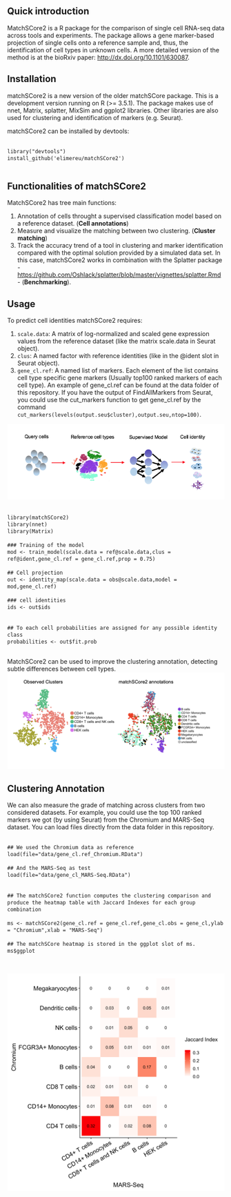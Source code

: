 
## Quick introduction

MatchSCore2 is a R package for the comparison of single cell RNA-seq data across tools and experiments. The package allows a gene marker-based projection of single cells onto a reference sample and, thus, the identification of cell types in unknown cells.  A more detailed version of the method is at the bioRxiv paper:  http://dx.doi.org/10.1101/630087.

## Installation

matchSCore2 is a new version of the older matchSCore package. This is a development version running on R (>= 3.5.1). The package makes use of nnet, Matrix, splatter, MixSim and ggplot2 libraries. Other libraries are also used for clustering and identification of markers (e.g. Seurat).

matchSCore2 can be installed by devtools:

```{r,eval=FALSE}

library("devtools")
install_github('elimereu/matchSCore2')


```


## Functionalities of matchSCore2

MatchSCore2 has tree main functions:

1. Annotation of cells throught a supervised classification model based on a reference dataset. (**Cell annotations**) 
2. Measure and visualize the matching between two clustering. (**Cluster matching**) 
3. Track the accuracy trend of a tool in clustering and marker identification compared with the optimal solution provided by a simulated data set. In this case, matchSCore2 works in combination with the Splatter package - https://github.com/Oshlack/splatter/blob/master/vignettes/splatter.Rmd - (**Benchmarking**).

## Usage

To predict cell identities matchSCore2 requires:

1. ``` scale.data ```: A matrix of log-normalized and scaled gene expression values from the reference dataset (like the matrix scale.data in Seurat object).
2. ``` clus ```: A named factor with reference identities (like in the @ident slot in Seurat object).
3. ``` gene_cl.ref ```: A named list of markers. Each element of the list contains cell type specific gene markers (Usually top100 ranked markers of each cell type). An example of gene_cl.ref can be found at the data folder of this repository. If you have the output of FindAllMarkers from Seurat, you could use the cut_markers function to get gene_cl.ref by the command ``` cut_markers(levels(output.seu$cluster),output.seu,ntop=100) ```.


![Scheme](matchSCore2_Overview.png)


```{r,eval=FALSE}

library(matchSCore2)
library(nnet)
library(Matrix)

### Training of the model  
mod <- train_model(scale.data = ref@scale.data,clus = ref@ident,gene_cl.ref = gene_cl.ref,prop = 0.75)

## Cell projection
out <- identity_map(scale.data = obs@scale.data,model = mod,gene_cl.ref)

### cell identities
ids <- out$ids 


## To each cell probabilities are assigned for any possible identity class
probabilities <- out$fit.prob


```
MatchSCore2 can be used to improve the clustering annotation, detecting subtle differences between cell types. 
![Annotations](Clustering_vs_matchSCore_annotations.png)


## Clustering Annotation

We can also measure the grade of matching across clusters from two considered datasets.
For example, you could use the top 100 ranked markers we got (by using Seurat) from the Chromium and MARS-Seq dataset.
You can load files directly from the data folder in this repository. 

```{r,eval=TRUE}

## We used the Chromium data as reference
load(file="data/gene_cl.ref_Chromium.RData")

## And the MARS-Seq as test
load(file="data/gene_cl_MARS-Seq.RData")


## The matchSCore2 function computes the clustering comparison and produce the heatmap table with Jaccard Indexes for each group combination

ms <- matchSCore2(gene_cl.ref = gene_cl.ref,gene_cl.obs = gene_cl,ylab = "Chromium",xlab = "MARS-Seq")

## The matchSCore heatmap is stored in the ggplot slot of ms. 
ms$ggplot



```
![Heatmap](Heatmap.png)





